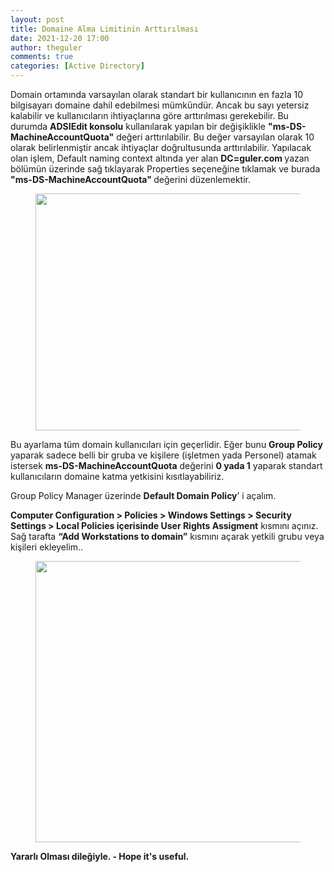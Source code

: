 ```yaml
---
layout: post
title: Domaine Alma Limitinin Arttırılması
date: 2021-12-20 17:00
author: theguler
comments: true
categories: [Active Directory]
---
```

<!-- wp:paragraph -->
<p>Domain ortamında varsayılan olarak standart bir kullanıcının en fazla 10 bilgisayarı domaine dahil edebilmesi mümkündür. Ancak bu sayı yetersiz kalabilir ve kullanıcıların ihtiyaçlarına göre arttırılması gerekebilir. Bu durumda <strong>ADSIEdit konsolu</strong> kullanılarak yapılan bir değişiklikle <strong>"ms-DS-MachineAccountQuota"</strong> değeri arttırılabilir. Bu değer varsayılan olarak 10 olarak belirlenmiştir ancak ihtiyaçlar doğrultusunda arttırılabilir. Yapılacak olan işlem, Default naming context altında yer alan <strong>DC=guler.com </strong>yazan bölümün üzerinde sağ tıklayarak Properties seçeneğine tıklamak ve burada <strong>"ms-DS-MachineAccountQuota" </strong>değerini düzenlemektir.</p>
<!-- /wp:paragraph -->

<!-- wp:image {"id":724,"width":624,"height":379,"sizeSlug":"large","linkDestination":"none"} -->
<figure class="wp-block-image size-large is-resized"><img src="https://theguler.wordpress.com/wp-content/uploads/2021/12/dd.png?w=1024" alt="" class="wp-image-724" width="624" height="379" /></figure>
<!-- /wp:image -->

<!-- wp:paragraph -->
<p>Bu ayarlama tüm domain kullanıcıları için geçerlidir. Eğer bunu <strong>Group Policy </strong>yaparak sadece belli bir gruba ve kişilere (işletmen yada Personel) atamak istersek <strong>ms-DS-MachineAccountQuota</strong> değerini  <strong>0 yada 1</strong> yaparak standart kullanıcıların domaine katma yetkisini kısıtlayabiliriz. </p>
<!-- /wp:paragraph -->

<!-- wp:paragraph -->
<p>Group Policy Manager üzerinde <strong>Default Domain Policy</strong>’ i açalım.</p>
<!-- /wp:paragraph -->

<!-- wp:paragraph -->
<p><strong>Computer Configuration &gt; Policies &gt; Windows Settings &gt; Security Settings &gt; Local Policies içerisinde User Rights Assigment</strong> kısmını açınız. Sağ tarafta <strong>“Add Workstations to domain”</strong> kısmını açarak yetkili grubu veya kişileri ekleyelim..</p>
<!-- /wp:paragraph -->

<!-- wp:image {"id":727,"width":896,"height":450,"sizeSlug":"large","linkDestination":"none"} -->
<figure class="wp-block-image size-large is-resized"><img src="https://theguler.wordpress.com/wp-content/uploads/2021/12/cdgf.png?w=1024" alt="" class="wp-image-727" width="896" height="450" /></figure>
<!-- /wp:image -->

<!-- wp:paragraph -->
<p><strong>Yararlı Olması dileğiyle. -  Hope it's useful.</strong></p>
<!-- /wp:paragraph -->
